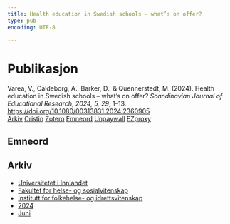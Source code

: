 ```yaml
---
title: Health education in Swedish schools – what’s on offer?
type: pub
encoding: UTF-8

---
```

<h1>Publikasjon</h1>
<article id="csl-bib-container-F472E3K3" class="csl-bib-container">
  <div class="csl-bib-body"> <div class="csl-entry">Varea, V., Caldeborg, A., Barker, D., &#38; Quennerstedt, M. (2024). Health education in Swedish schools – what’s on offer? <i>Scandinavian Journal of Educational Research</i>, <i>2024, 5, 29</i>, 1–13. <a href="https://doi.org/10.1080/00313831.2024.2360905">https://doi.org/10.1080/00313831.2024.2360905</a></div> </div>
  <div class="csl-bib-buttons">
    <a href="#taxonomy-article-F472E3K3" alt="archive" class="csl-bib-button">Arkiv</a>
    <a href="https://app.cristin.no/results/show.jsf?id=2274117" alt="Cristin" class="csl-bib-button">Cristin</a>
    <a href="http://zotero.org/groups/5881554/items/F472E3K3" alt="Zotero" class="csl-bib-button">Zotero</a>
    <a href="#keywords-article-F472E3K3" alt="keywords" class="csl-bib-button">Emneord</a>
    <a href="https://www.tandfonline.com/doi/pdf/10.1080/00313831.2024.2360905?needAccess=true" alt="Unpaywall" class="csl-bib-button">Unpaywall</a>
    <a href="https://www.tandfonline.com/doi/pdf/10.1080/00313831.2024.2360905?needAccess=true" alt="EZproxy" class="csl-bib-button">EZproxy</a>
  </div>
  <div id="csl-bib-meta-container-F472E3K3"></div>
</article>
<div id="csl-bib-meta-F472E3K3" class="csl-bib-meta">
  <article id="keywords-article-F472E3K3" class="keywords-article">
    <h1>Emneord</h1>
    
  </article>
  <article id="taxonomy-article-F472E3K3" class="taxonomy-article">
    <h1>Arkiv</h1>
    <ul>
      <li>
        <a href="/nn/archive/?key=3DCRN523">Universitetet i Innlandet</a>
      </li>
      <li>
        <a href="/nn/archive/?key=IDKFS3MX">Fakultet for helse- og sosialvitenskap</a>
      </li>
      <li>
        <a href="/nn/archive/?key=FJXE3Z8X">Institutt for folkehelse- og idrettsvitenskap</a>
      </li>
      <li>
        <a href="/nn/archive/?key=DLUBDP8T">2024</a>
      </li>
      <li>
        <a href="/nn/archive/?key=HZCP5ZYU">Juni</a>
      </li>
    </ul>
  </article>
</div>
